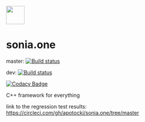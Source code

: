 [<img src="https://api.gitsponsors.com/api/badge/img?id=163750404" height="50">](https://api.gitsponsors.com/api/badge/link?p=BPejrFsiYOa+84NheATsgSHYJ+ienH5yJFReiYcdVHawiINOqaPH66RCVqsUZqva5WNcWsJWd35j574+MCi63oadx5CbHV/VvIyKiRB9bo6bVrZjaGLFp1rskPde6FTaNNT4l18xDtfyS+uzORWEqA==)

# sonia.one
master: [![Build status](https://circleci.com/gh/apotocki/sonia.one/tree/master.svg?style=shield)](<https://app.circleci.com/pipelines/github/apotocki/sonia.one?branch=master>)

dev: [![Build status](https://circleci.com/gh/apotocki/sonia.one/tree/dev.svg?style=shield)](<https://app.circleci.com/pipelines/github/apotocki/sonia.one?branch=dev>)

[![Codacy Badge](https://api.codacy.com/project/badge/Grade/dc846b2a397e489b889e7f77f732b1e6)](https://app.codacy.com/manual/apotocki/sonia-prime?utm_source=github.com&utm_medium=referral&utm_content=apotocki/sonia-prime&utm_campaign=Badge_Grade_Dashboard)

C++ framework for everything

link to the regression test results: https://circleci.com/gh/apotocki/sonia.one/tree/master
